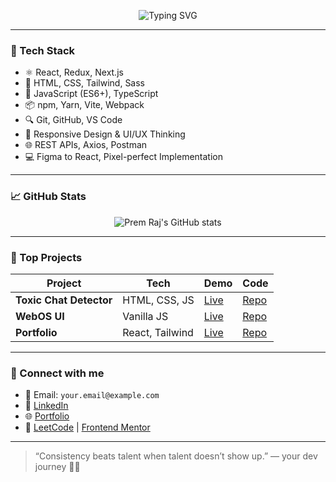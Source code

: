 

<p align="center">
  <img src="https://readme-typing-svg.demolab.com?font=Fira+Code&pause=1000&center=true&width=435&lines=Turning+Ideas+Into+UI+Magic!;React+Enthusiast+%F0%9F%92%BB;Frontend+Developer+%F0%9F%93%8A;Lifelong+Learner+%E2%9C%8C%EF%B8%8F" alt="Typing SVG" />
</p>

---

### 🧰 Tech Stack

- ⚛️ React, Redux, Next.js  
- 💅 HTML, CSS, Tailwind, Sass  
- 📜 JavaScript (ES6+), TypeScript  
- 📦 npm, Yarn, Vite, Webpack  
- 🔍 Git, GitHub, VS Code  
- 📱 Responsive Design & UI/UX Thinking  
- 🌐 REST APIs, Axios, Postman  
- 💻 Figma to React, Pixel-perfect Implementation

---

### 📈 GitHub Stats

<p align="center">
  <img src="https://github-readme-stats.vercel.app/api?username=your-username&show_icons=true&theme=react" alt="Prem Raj's GitHub stats" />
</p>

---

### 🧩 Top Projects

| Project | Tech | Demo | Code |
|--------|------|------|------|
| **Toxic Chat Detector** | HTML, CSS, JS | [Live](https://your-demo-link.com) | [Repo](https://github.com/your-username/toxic-chat-detector) |
| **WebOS UI** | Vanilla JS | [Live](https://your-demo-link.com) | [Repo](https://github.com/your-username/web-os) |
| **Portfolio** | React, Tailwind | [Live](https://yourportfolio.com) | [Repo](https://github.com/your-username/portfolio) |

---

### 🔗 Connect with me

- 📧 Email: `your.email@example.com`  
- 💼 [LinkedIn](https://linkedin.com/in/your-username)  
- 🌐 [Portfolio](https://yourportfolio.com)  
- 🧠 [LeetCode](https://leetcode.com/your-username) | [Frontend Mentor](https://www.frontendmentor.io/profile/your-username)

---

> “Consistency beats talent when talent doesn’t show up.” — your dev journey 💪🔥
